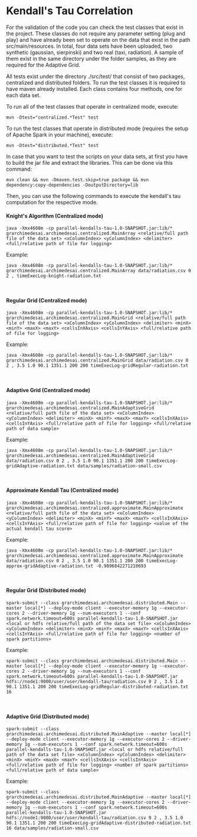 # Kendall's Tau Correlation


For the validation of the code you can check the test classes that exist in the project. 
These classes do not require any parameter setting (plug and play) and have already been set to operate on the data that exist in the path src/main/resources.
In total, four data sets have been uploaded, two synthetic (gaussian, sierpinski) and two real (taxi, radiation). A sample of them exist in the same directory under the folder samples, as they are required for the Adaptive Grid.

All tests exist under the directory ./src/test/ that consist of two packages, centralized and distributed folders.
To run the test classes it is required to have maven already installed.
Each class contains four methods, one for each data set.

To run all of the test classes that operate in centralized mode, execute:
```
mvn -Dtest="centralized.*Test" test
```
To run the test classes that operate in distributed mode (requires the setup of Apache Spark in your machine), execute:
```
mvn -Dtest="distributed.*Test" test
```

In case that you want to test the scripts on your data sets, at first you have  to build the jar file and extract the libraries. This can be done via this command:
```
mvn clean && mvn -Dmaven.test.skip=true package && mvn dependency:copy-dependencies -DoutputDirectory=lib
```
Then, you can use the following commands to execute the kendall's tau computation for the respective mode.

#### Knight's Algorithm (Centralized mode)
```
java -Xmx4608m -cp parallel-kendalls-tau-1.0-SNAPSHOT.jar:lib/* grarchimedesai.archimedesai.centralized.MainArray <relative/full path file of the data set> <xColumnIndex> <yColumnIndex> <delimiter> <full/relative path of file for logging>
```
Example:
```
java -Xmx4608m -cp parallel-kendalls-tau-1.0-SNAPSHOT.jar:lib/* grarchimedesai.archimedesai.centralized.MainArray data/radiation.csv 0 2 , timeExecLog-knight-radiation.txt
```
<br />


#### Regular Grid (Centralized mode)
```
java -Xmx4608m -cp parallel-kendalls-tau-1.0-SNAPSHOT.jar:lib/* grarchimedesai.archimedesai.centralized.MainGrid <relative/full path file of the data set> <xColumnIndex> <yColumnIndex> <delimiter> <minX> <minY> <maxX> <maxY> <cellsInXAxis> <cellsInYAxis> <full/relative path of file for logging>
```
Example:
```
java -Xmx4608m -cp parallel-kendalls-tau-1.0-SNAPSHOT.jar:lib/* grarchimedesai.archimedesai.centralized.MainGrid data/radiation.csv 0 2 , 3.5 1.0 90.1 1351.1 200 200 timeExecLog-gridRegular-radiation.txt
```
<br />

#### Adaptive Grid (Centralized mode)
```
java -Xmx4608m -cp parallel-kendalls-tau-1.0-SNAPSHOT.jar:lib/* grarchimedesai.archimedesai.centralized.MainAdaptiveGrid <relative/full path file of the data set> <xColumnIndex> <yColumnIndex> <delimiter> <minX> <minY> <maxX> <maxY> <cellsInXAxis> <cellsInYAxis> <full/relative path of file for logging> <full/relative path of data sample>
```
Example:
```
java -Xmx4608m -cp parallel-kendalls-tau-1.0-SNAPSHOT.jar:lib/* grarchimedesai.archimedesai.centralized.MainAdaptiveGrid data/radiation.csv 0 2 , 3.5 1.0 90.1 1351.1 200 200 timeExecLog-gridAdaptive-radiation.txt data/samples/radiation-small.csv
```
<br />

#### Approximate Kendall Tau (Centralized mode)
```
java -Xmx4608m -cp parallel-kendalls-tau-1.0-SNAPSHOT.jar:lib/* grarchimedesai.archimedesai.centralized.approximate.MainApproximate <relative/full path file of the data set> <xColumnIndex> <yColumnIndex> <delimiter> <minX> <minY> <maxX> <maxY> <cellsInXAxis> <cellsInYAxis> <full/relative path of file for logging> <value of the actual kendall tau score>
```
Example:
```
java -Xmx4608m -cp parallel-kendalls-tau-1.0-SNAPSHOT.jar:lib/* grarchimedesai.archimedesai.centralized.approximate.MainApproximate data/radiation.csv 0 2 , 3.5 1.0 90.1 1351.1 200 200 timeExecLog-approx-gridAdaptive-radiation.txt -0.9896842271210693
```
<br />

#### Regular Grid (Distributed mode)
```
spark-submit --class grarchimedesai.archimedesai.distributed.Main --master local[*] --deploy-mode client --executor-memory 1g --executor-cores 2 --driver-memory 1g --num-executors 1 --conf spark.network.timeout=600s parallel-kendalls-tau-1.0-SNAPSHOT.jar <local or hdfs relative/full path of the data set file> <xColumnIndex> <yColumnIndex> <delimiter> <minX> <minY> <maxX> <maxY> <cellsInXAxis> <cellsInYAxis> <full/relative path of file for logging> <number of spark partitions>
```
Example:
```
spark-submit --class grarchimedesai.archimedesai.distributed.Main --master local[*] --deploy-mode client --executor-memory 1g --executor-cores 2 --driver-memory 1g --num-executors 1 --conf spark.network.timeout=600s parallel-kendalls-tau-1.0-SNAPSHOT.jar hdfs://node1:9000/user/user/kendall-tau/radiation.csv 0 2 , 3.5 1.0 90.1 1351.1 200 200 timeExecLog-gridRegular-distributed-radiation.txt 16
```
<br />

#### Adaptive Grid (Distributed mode)
```
spark-submit --class grarchimedesai.archimedesai.distributed.MainAdaptive --master local[*] --deploy-mode client --executor-memory 1g --executor-cores 2 --driver-memory 1g --num-executors 1 --conf spark.network.timeout=600s parallel-kendalls-tau-1.0-SNAPSHOT.jar <local or hdfs relative/full path of the data set file> <xColumnIndex> <yColumnIndex> <delimiter> <minX> <minY> <maxX> <maxY> <cellsInXAxis> <cellsInYAxis> <full/relative path of file for logging> <number of spark partitions> <full/relative path of data sample>
```
Example:
```
spark-submit --class grarchimedesai.archimedesai.distributed.MainAdaptive --master local[*] --deploy-mode client --executor-memory 1g --executor-cores 2 --driver-memory 1g --num-executors 1 --conf spark.network.timeout=600s parallel-kendalls-tau-1.0-SNAPSHOT.jar hdfs://node1:9000/user/user/kendall-tau/radiation.csv 0 2 , 3.5 1.0 90.1 1351.1 200 200 timeExecLog-gridAdaptive-distributed-radiation.txt 16 data/samples/radiation-small.csv
```